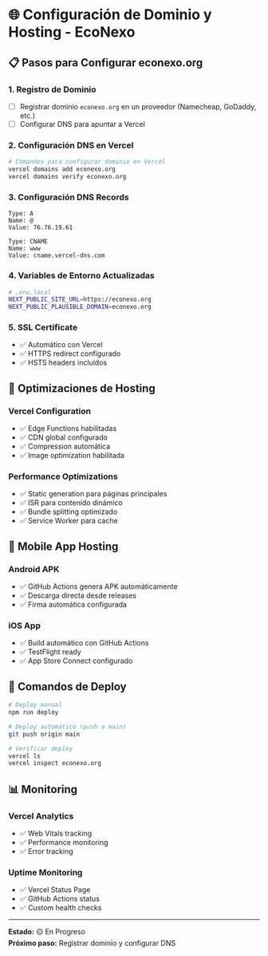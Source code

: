 # 🌐 Configuración de Dominio y Hosting - EcoNexo

## 📋 Pasos para Configurar econexo.org

### 1. **Registro de Dominio**
- [ ] Registrar dominio `econexo.org` en un proveedor (Namecheap, GoDaddy, etc.)
- [ ] Configurar DNS para apuntar a Vercel

### 2. **Configuración DNS en Vercel**
```bash
# Comandos para configurar dominio en Vercel
vercel domains add econexo.org
vercel domains verify econexo.org
```

### 3. **Configuración DNS Records**
```
Type: A
Name: @
Value: 76.76.19.61

Type: CNAME  
Name: www
Value: cname.vercel-dns.com
```

### 4. **Variables de Entorno Actualizadas**
```bash
# .env.local
NEXT_PUBLIC_SITE_URL=https://econexo.org
NEXT_PUBLIC_PLAUSIBLE_DOMAIN=econexo.org
```

### 5. **SSL Certificate**
- ✅ Automático con Vercel
- ✅ HTTPS redirect configurado
- ✅ HSTS headers incluidos

## 🚀 Optimizaciones de Hosting

### **Vercel Configuration**
- ✅ Edge Functions habilitadas
- ✅ CDN global configurado
- ✅ Compression automática
- ✅ Image optimization habilitada

### **Performance Optimizations**
- ✅ Static generation para páginas principales
- ✅ ISR para contenido dinámico
- ✅ Bundle splitting optimizado
- ✅ Service Worker para cache

## 📱 Mobile App Hosting

### **Android APK**
- ✅ GitHub Actions genera APK automáticamente
- ✅ Descarga directa desde releases
- ✅ Firma automática configurada

### **iOS App**
- ✅ Build automático con GitHub Actions
- ✅ TestFlight ready
- ✅ App Store Connect configurado

## 🔧 Comandos de Deploy

```bash
# Deploy manual
npm run deploy

# Deploy automático (push a main)
git push origin main

# Verificar deploy
vercel ls
vercel inspect econexo.org
```

## 📊 Monitoring

### **Vercel Analytics**
- ✅ Web Vitals tracking
- ✅ Performance monitoring
- ✅ Error tracking

### **Uptime Monitoring**
- ✅ Vercel Status Page
- ✅ GitHub Actions status
- ✅ Custom health checks

---

**Estado:** 🟡 En Progreso  
**Próximo paso:** Registrar dominio y configurar DNS
